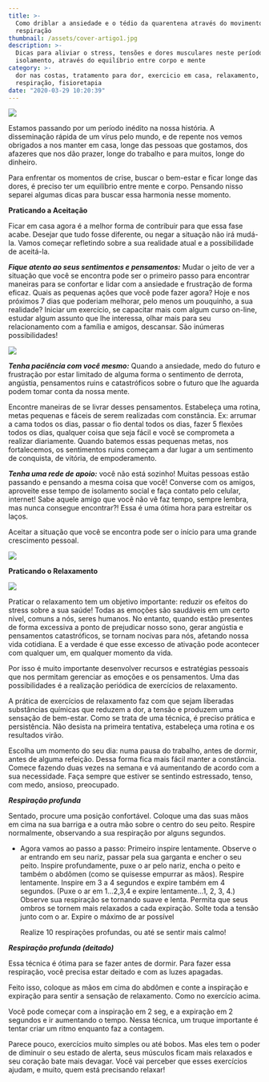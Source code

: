 ```yaml
---
title: >-
  Como driblar a ansiedade e o tédio da quarentena através do movimento e
  respiração
thumbnail: /assets/cover-artigo1.jpg
description: >-
  Dicas para aliviar o stress, tensões e dores musculares neste período de
  isolamento, através do equilíbrio entre corpo e mente
category: >-
  dor nas costas, tratamento para dor, exercicio em casa, relaxamento,
  respiração, fisioretapia
date: "2020-03-29 10:20:39"
---
```


![](/assets/bola_tapete.jpg)

Estamos passando por um período inédito na nossa história. A disseminação rápida de um vírus pelo mundo, e de repente nos vemos obrigados a nos manter em casa, longe das pessoas que gostamos, dos afazeres que nos dão prazer, longe do trabalho e para muitos, longe do dinheiro.

Para enfrentar os momentos de crise, buscar o bem-estar e ficar longe das dores, é preciso ter um equilíbrio entre mente e corpo. Pensando nisso separei algumas dicas para buscar essa harmonia nesse momento.

**Praticando a Aceitação**

Ficar em casa agora é a melhor forma de contribuir para que essa fase acabe. Desejar que tudo fosse diferente, ou negar a situação não irá mudá-la. Vamos começar refletindo sobre a sua realidade atual e a possibilidade de aceitá-la.

**_Fique atento ao seus sentimentos e pensamentos:_** Mudar o jeito de ver a situação que você se encontra pode ser o primeiro passo para encontrar maneiras para se confortar e lidar com a ansiedade e frustração de forma eficaz. Quais as pequenas ações que você pode fazer agora? Hoje e nos próximos 7 dias que poderiam melhorar, pelo menos um pouquinho, a sua realidade? Iniciar um exercício, se capacitar mais com algum curso on-line, estudar algum assunto que lhe interessa, olhar mais para seu relacionamento com a família e amigos, descansar. São inúmeras possibilidades!

![](/assets/flor_amarela.jpg)

**_Tenha paciência com você mesmo:_** Quando a ansiedade, medo do futuro e frustração por estar limitado de alguma forma o sentimento de derrota, angústia, pensamentos ruins e catastróficos sobre o futuro que lhe aguarda podem tomar conta da nossa mente.

Encontre maneiras de se livrar desses pensamentos. Estabeleça uma rotina, metas pequenas e fáceis de serem realizadas com constância. Ex: arrumar a cama todos os dias, passar o fio dental todos os dias, fazer 5 flexões todos os dias, qualquer coisa que seja fácil e você se comprometa a realizar diariamente. Quando batemos essas pequenas metas, nos fortalecemos, os sentimentos ruins começam a dar lugar a um sentimento de conquista, de vitória, de empoderamento.

**_Tenha uma rede de apoio:_** você não está sozinho! Muitas pessoas estão passando e pensando a mesma coisa que você! Converse com os amigos, aproveite esse tempo de isolamento social e faça contato pelo celular, internet! Sabe aquele amigo que você não vê faz tempo, sempre lembra, mas nunca consegue encontrar?! Essa é uma ótima hora para estreitar os laços.

Aceitar a situação que você se encontra pode ser o início para uma grande crescimento pessoal.

![](/assets/celular_campo.jpg)

**Praticando o Relaxamento**

![](/assets/yoga_montanha.jpg)

Praticar o relaxamento tem um objetivo importante: reduzir os efeitos do stress sobre a sua saúde! Todas as emoções são saudáveis em um certo nível, comuns a nós, seres humanos. No entanto, quando estão presentes de forma excessiva a ponto de prejudicar nosso sono, gerar angústia e pensamentos catastróficos, se tornam nocivas para nós, afetando nossa vida cotidiana. E a verdade é que esse excesso de ativação pode acontecer com qualquer um, em qualquer momento da vida.

Por isso é muito importante desenvolver recursos e estratégias pessoais que nos permitam gerenciar as emoções e os pensamentos. Uma das possibilidades é a realização periódica de exercícios de relaxamento.

A prática de exercícios de relaxamento faz com que sejam liberadas substâncias químicas que reduzem a dor, a tensão e produzem uma sensação de bem-estar. Como se trata de uma técnica, é preciso prática e persistência. Não desista na primeira tentativa, estabeleça uma rotina e os resultados virão.

Escolha um momento do seu dia: numa pausa do trabalho, antes de dormir, antes de alguma refeição. Dessa forma fica mais fácil manter a constância. Comece fazendo duas vezes na semana e vá aumentando de acordo com a sua necessidade. Faça sempre que estiver se sentindo estressado, tenso, com medo, ansioso, preocupado.

**_Respiração profunda_**

Sentado, procure uma posição confortável. Coloque uma das suas mãos em cima na sua barriga e a outra mão sobre o centro do seu peito. Respire normalmente, observando a sua respiração por alguns segundos.

- Agora vamos ao passo a passo: Primeiro inspire lentamente. Observe o ar entrando em seu nariz, passar pela sua garganta e encher o seu peito. Inspire profundamente, puxe o ar pelo nariz, encha o peito e também o abdômen (como se quisesse empurrar as mãos).
  Respire lentamente. Inspire em 3 a 4 segundos e expire também em 4 segundos. (Puxe o ar em 1...2,3,4 e expire lentamente...1, 2, 3, 4.)
  Observe sua respiração se tornando suave e lenta. Permita que seus ombros se tornem mais relaxados a cada expiração. Solte toda a tensão junto com o ar. Expire o máximo de ar possível

  Realize 10 respirações profundas, ou até se sentir mais calmo!

**_Respiração profunda (deitado)_**

Essa técnica é ótima para se fazer antes de dormir. Para fazer essa respiração, você precisa estar deitado e com as luzes apagadas.

Feito isso, coloque as mãos em cima do abdômen e conte a inspiração e expiração para sentir a sensação de relaxamento. Como no exercício acima.

Você pode começar com a inspiração em 2 seg, e a expiração em 2 segundos e ir aumentando o tempo. Nessa técnica, um truque importante é tentar criar um ritmo enquanto faz a contagem.

Parece pouco, exercícios muito simples ou até bobos. Mas eles tem o poder de diminuir o seu estado de alerta, seus músculos ficam mais relaxados e seu coração bate mais devagar. Você vai perceber que esses exercícios ajudam, e muito, quem está precisando relaxar!
